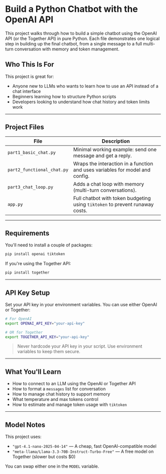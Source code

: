 # Build a Python Chatbot with the OpenAI API

This project walks through how to build a simple chatbot using the OpenAI API (or the Together API) in pure Python. Each file demonstrates one logical step in building up the final chatbot, from a single message to a full multi-turn conversation with memory and token management.

## Who This Is For

This project is great for:
- Anyone new to LLMs who wants to learn how to use an API instead of a chat interface
- Beginners learning how to structure Python scripts
- Developers looking to understand how chat history and token limits work

---

## Project Files

| File | Description |
|------|-------------|
| `part1_basic_chat.py` | Minimal working example: send one message and get a reply. |
| `part2_functional_chat.py` | Wraps the interaction in a function and uses variables for model and config. |
| `part3_chat_loop.py` | Adds a chat loop with memory (multi-turn conversations). |
| `app.py` | Full chatbot with token budgeting using `tiktoken` to prevent runaway costs. |

---

## Requirements

You'll need to install a couple of packages:

```bash
pip install openai tiktoken
````

If you're using the Together API:

```bash
pip install together
```

---

## API Key Setup

Set your API key in your environment variables. You can use either OpenAI or Together:

```bash
# For OpenAI
export OPENAI_API_KEY="your-api-key"

# OR for Together
export TOGETHER_API_KEY="your-api-key"
```

> Never hardcode your API key in your script. Use environment variables to keep them secure.

---

## What You'll Learn

* How to connect to an LLM using the OpenAI or Together API
* How to format a `messages` list for conversation
* How to manage chat history to support memory
* What temperature and max tokens control
* How to estimate and manage token usage with `tiktoken`

---

## Model Notes

This project uses:

* `"gpt-4.1-nano-2025-04-14"` — A cheap, fast OpenAI-compatible model
* `"meta-llama/Llama-3.3-70B-Instruct-Turbo-Free"` — A free model on Together (slower but costs \$0)

You can swap either one in the `MODEL` variable.
